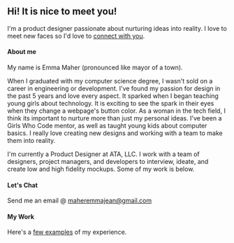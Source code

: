 ## Hi! It is nice to meet you!

I'm a product designer passionate about nurturing ideas into reality. I love to meet new faces so I'd love to [connect with you](https://www.linkedin.com/in/emmajeanbudd/).


#### About me

My name is Emma Maher (pronounced like mayor of a town).

When I graduated with my computer science degree, I wasn't sold on a career in engineering or development. I've found my passion for design in the past 5 years and love every aspect. It sparked when I began teaching young girls about technology. It is exciting to see the spark in their eyes when they change a webpage's button color. As a woman in the tech field, I think its important to nurture more than just my personal ideas. I've been a Girls Who Code mentor, as well as taught young kids about computer basics. I really love creating new designs and working with a team to make them into reality.

I'm currently a Product Designer at ATA, LLC. I work with a team of designers, project managers, and developers to interview, ideate, and create low and high fidelity mockups. Some of my work is below.

#### Let's Chat

Send me an email @ maheremmajean@gmail.com

#### My Work

Here's a [few examples](https://github.com/emmajeanmaher/emmajeanmaher/tree/main/Work) of my experience.
